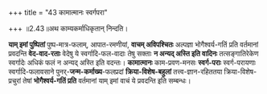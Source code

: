 +++
title = "43 कामात्मानः स्वर्गपरा"

+++
॥2.43॥अथ काम्यकर्माधिकृतान् निन्दति।

**याम् इमां पुष्पितां** पुष्प-मात्र-फलाम्, आपात-रमणीयां, **वाचम् अविपश्चितः** अल्पज्ञा भोगैश्वर्य-गतिं प्रति वर्तमानां प्रवदन्ति **वेद-वाद-रताः** वेदेषु ये स्वर्गादि-फल-वादाः तेषु सक्ताः **न अन्यद् अस्ति इति वादिनः** तत्सङ्गातिरेकेण स्वर्गादेः अधिकं फलं न अन्यद् अस्ति इति वदन्तः। **कामात्मानः** काम-प्रवण-मनसः **स्वर्ग-पराः** स्वर्ग-परायणाः स्वर्गादि-फलावसाने पुनर्-**जन्म-कर्माख्य**-फलप्रदां
**क्रिया-विशेष-बहुलां** तत्त्व-ज्ञान-रहिततया क्रिया-विशेष-प्रचुरां तेषां **भोगैश्वर्य-गतिं प्रति** वर्तमानां याम् इमां वाचं ये प्रवदन्ति इति सम्बन्धः।  
